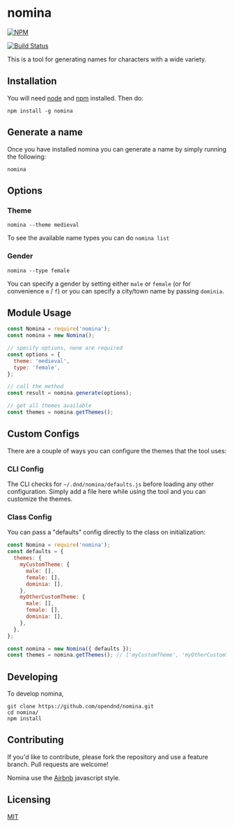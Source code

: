 # nomina

[![NPM](https://nodei.co/npm/nomina.png?downloads=true&stars=true)](https://nodei.co/npm/nomina/) 

[![Build Status](https://travis-ci.org/opendnd/nomina.svg?branch=master)](https://travis-ci.org/opendnd/nomina)

This is a tool for generating names for characters with a wide variety.

## Installation

You will need [node](https://nodejs.org/en/) and [npm](https://www.npmjs.com/) installed. Then do:

`npm install -g nomina`

## Generate a name

Once you have installed nomina you can generate a name by simply running the following: 

`nomina`

## Options

### Theme

`nomina --theme medieval`

To see the available name types you can do `nomina list`

### Gender

`nomina --type female`

You can specify a gender by setting either `male` or `female` (or for convenience `m` / `f`) or you can specify a city/town name by passing `dominia`.

## Module Usage

```javascript
const Nomina = require('nomina');
const nomina = new Nomina();

// specify options, none are required
const options = {
  theme: 'medieval',
  type: 'female',
};

// call the method
const result = nomina.generate(options);

// get all themes available
const themes = nomina.getThemes();
```

## Custom Configs
There are a couple of ways you can configure the themes that the tool uses:

### CLI Config
The CLI checks for `~/.dnd/nomina/defaults.js` before loading any other configuration. Simply add a file here while using the tool and you can customize the themes.

### Class Config
You can pass a "defaults" config directly to the class on initialization:

```javascript
const Nomina = require('nomina');
const defaults = {
  themes: {
    myCustomTheme: {
      male: [],
      female: [],
      dominia: [],
    },
    myOtherCustomTheme: {
      male: [],
      female: [],
      dominia: [],
    },
  },
};

const nomina = new Nomina({ defaults });
const themes = nomina.getThemes(); // ['myCustomTheme', 'myOtherCustomTheme']
```

## Developing

To develop nomina,

```shell
git clone https://github.com/opendnd/nomina.git
cd nomina/
npm install
```

## Contributing

If you'd like to contribute, please fork the repository and use a feature
branch. Pull requests are welcome!

Nomina use the [Airbnb](https://github.com/airbnb/javascript) javascript style.

## Licensing

[MIT](https://github.com/opendnd/nomina/blob/master/LICENSE)